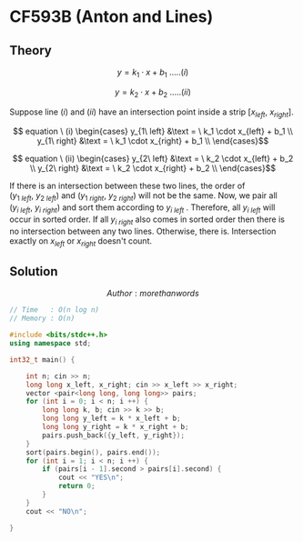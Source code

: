 # CF593B (Anton and Lines)
## Theory
$$y = k_1 \cdot x + b_1\  .....(i)$$

$$y = k_2 \cdot x + b_2\  .....(ii)$$

Suppose line $(i)$ and $(ii)$ have an intersection point inside a strip $[x_{left},\ x_{right}]$.

$$ equation \ (i) \begin{cases}
y_{1\ left} &\text = \ k_1 \cdot x_{left} + b_1 \\ 
y_{1\ right} &\text = \ k_1 \cdot x_{right} + b_1 \\
\end{cases}$$ 

$$ equation \ (ii) \begin{cases}
y_{2\ left} &\text = \ k_2 \cdot x_{left} + b_2 \\ 
y_{2\ right} &\text = \ k_2 \cdot x_{right} + b_2 \\
\end{cases}$$

If there is an intersection between these two lines, the order of $(y_{1\ left},\ y_{2\ left})$ and $(y_{1\ right},\ y_{2\ right})$ will not be the same. Now, we pair all $(y_{i\ left},\ y_{i\ right})$ and sort them according to $y_{i\ left}$ . Therefore, all $y_{i\ left}$ will occur in sorted order. If all $y_{i\ right}$ also comes in sorted order then there is no intersection between any two lines. Otherwise, there is. Intersection exactly on $x_{left}$ or $x_{right}$ doesn't count. 

## Solution
$$ Author : morethanwords $$

```c++
// Time   : O(n log n)
// Memory : O(n)

#include <bits/stdc++.h>
using namespace std;

int32_t main() {

    int n; cin >> n;
    long long x_left, x_right; cin >> x_left >> x_right;
    vector <pair<long long, long long>> pairs;
    for (int i = 0; i < n; i ++) {
        long long k, b; cin >> k >> b;
        long long y_left = k * x_left + b;
        long long y_right = k * x_right + b;
        pairs.push_back({y_left, y_right});
    }
    sort(pairs.begin(), pairs.end());
    for (int i = 1; i < n; i ++) {
        if (pairs[i - 1].second > pairs[i].second) {
            cout << "YES\n";
            return 0;
        }
    }
    cout << "NO\n";

}
```

